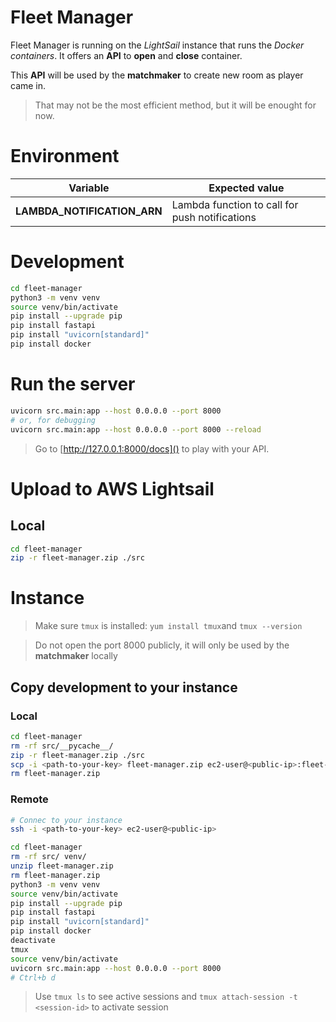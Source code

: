 # Fleet Manager

Fleet Manager is running on the *LightSail* instance that runs the *Docker containers*.
It offers an **API** to **open** and **close** container.

This **API** will be used by the **matchmaker** to create new room as player came in.

> That may not be the most efficient method, but it will be enought for now.

# Environment

Variable | Expected value
-- | --
**LAMBDA_NOTIFICATION_ARN** | Lambda function to call for push notifications

# Development

```sh
cd fleet-manager
python3 -m venv venv
source venv/bin/activate
pip install --upgrade pip
pip install fastapi
pip install "uvicorn[standard]"
pip install docker
```

# Run the server

```sh
uvicorn src.main:app --host 0.0.0.0 --port 8000
# or, for debugging
uvicorn src.main:app --host 0.0.0.0 --port 8000 --reload
```

> Go to [http://127.0.0.1:8000/docs]() to play with your API.

# Upload to AWS Lightsail

## Local

```sh
cd fleet-manager
zip -r fleet-manager.zip ./src
```

# Instance

> Make sure `tmux` is installed: `yum install tmux`and `tmux --version`

> Do not open the port 8000 publicly, it will only be used by the **matchmaker** locally

## Copy development to your instance

### Local

```sh
cd fleet-manager
rm -rf src/__pycache__/
zip -r fleet-manager.zip ./src
scp -i <path-to-your-key> fleet-manager.zip ec2-user@<public-ip>:fleet-manager/
rm fleet-manager.zip
```

### Remote

```sh
# Connec to your instance
ssh -i <path-to-your-key> ec2-user@<public-ip>
```

```sh
cd fleet-manager
rm -rf src/ venv/
unzip fleet-manager.zip
rm fleet-manager.zip
python3 -m venv venv
source venv/bin/activate
pip install --upgrade pip
pip install fastapi
pip install "uvicorn[standard]"
pip install docker
deactivate
tmux
source venv/bin/activate
uvicorn src.main:app --host 0.0.0.0 --port 8000
# Ctrl+b d
```

> Use `tmux ls` to see active sessions and `tmux attach-session -t <session-id>` to activate session
